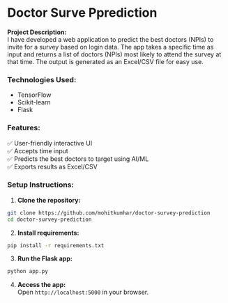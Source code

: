 # Doctor Surve Pprediction

**Project Description:**  
I have developed a web application to predict the best doctors (NPIs) to invite for a survey based on login data. The app takes a specific time as input and returns a list of doctors (NPIs) most likely to attend the survey at that time. The output is generated as an Excel/CSV file for easy use.  

### **Technologies Used:**
- TensorFlow  
- Scikit-learn  
- Flask  

### **Features:**  
✅ User-friendly interactive UI  
✅ Accepts time input  
✅ Predicts the best doctors to target using AI/ML  
✅ Exports results as Excel/CSV  

### **Setup Instructions:**  
1. **Clone the repository:**  
```bash
git clone https://github.com/mohitkumhar/doctor-survey-prediction
cd doctor-survey-prediction
```

2. **Install requirements:**  
```bash
pip install -r requirements.txt
```

3. **Run the Flask app:**  
```bash
python app.py
```

4. **Access the app:**  
Open `http://localhost:5000` in your browser.  
